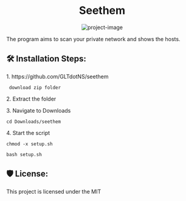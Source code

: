 <h1 align="center" id="title">Seethem</h1>

<p align="center"><img src="https://socialify.git.ci/GLTdotNS/seethem/image?language=1&amp;owner=1&amp;name=1&amp;stargazers=1&amp;theme=Light" alt="project-image"></p>

<p id="description">The program aims to scan your private network and shows the hosts.</p>

<h2>🛠️ Installation Steps:</h2>

<p>1. https://github.com/GLTdotNS/seethem</p>

```
 download zip folder
```

<p>2. Extract the folder</p>

<p>3. Navigate to Downloads</p>

```
cd Downloads/seethem
```

<p>4. Start the script</p>

```
chmod -x setup.sh
```

```
bash setup.sh
```

<h2>🛡️ License:</h2>

This project is licensed under the MIT
